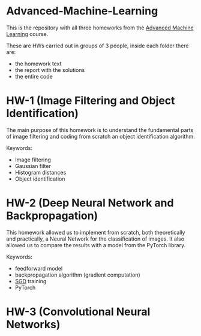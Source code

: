 # Advanced-Machine-Learning

This is the repository with all three homeworks from the [Advanced Machine Learning](https://corsidilaurea.uniroma1.it/en/view-course-details/2019/29942/20200316152528/723f95b9-89b6-4236-b05a-dc63589c1ba1/a500adee-f644-4f22-a562-544f4cdeb70e/c3d38d43-56a5-49f3-ba4c-bcc2d983d37f/91ede065-977e-4fee-a05a-6c5f920cb33a) course.

These are HWs carried out in groups of 3 people, inside each folder there are:
  * the homework text
  * the report with the solutions
  * the entire code

# HW-1 (Image Filtering and Object Identification)

The main purpose of this homework is to understand the fundamental parts of image filtering and coding from scratch an object identification algorithm.

Keywords:
   * Image filtering
   * Gaussian filter
   * Histogram distances
   * Object identification

# HW-2 (Deep Neural Network and Backpropagation)

This homework allowed us to implement from scratch, both theoretically and practically, a Neural Network for the classification of images. It also allowed us to compare the results with a model from the PyTorch library.

Keywords:
  * feedforward model
  * backpropagation algorithm (gradient computation)
  * [SGD](https://en.wikipedia.org/wiki/Stochastic_gradient_descent) training
  * PyTorch

# HW-3 (Convolutional Neural Networks)